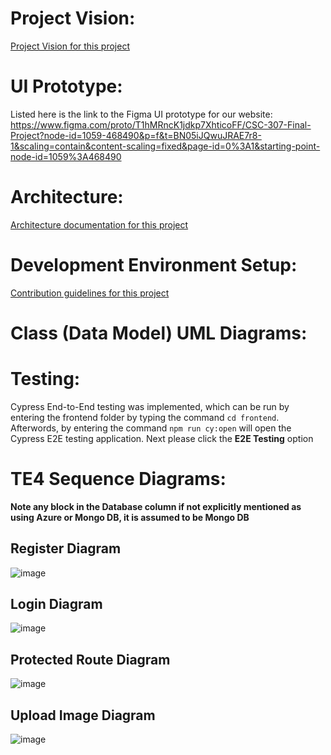 # Project Vision:
[Project Vision for this project](docs/PROJECTVISION.md)

# UI Prototype:
Listed here is the link to the Figma UI prototype for our website: https://www.figma.com/proto/T1hMRncK1jdkp7XhticoFF/CSC-307-Final-Project?node-id=1059-468490&p=f&t=BN05iJQwuJRAE7r8-1&scaling=contain&content-scaling=fixed&page-id=0%3A1&starting-point-node-id=1059%3A468490

# Architecture:
[Architecture documentation for this project](docs/ARCHITECTURE.md)

# Development Environment Setup:
[Contribution guidelines for this project](docs/CONTRIBUTING.md)

# Class (Data Model) UML Diagrams:

# Testing:
Cypress End-to-End testing was implemented, which can be run by entering the frontend folder by typing the command ``` cd frontend ```. Afterwords, by entering the command ``` npm run cy:open ``` will open the Cypress E2E testing application. Next please click the **E2E Testing** option 


# TE4 Sequence Diagrams:
**Note any block in the Database column if not explicitly mentioned as using Azure or Mongo DB, it is assumed to be Mongo DB**

## Register Diagram
![image](https://github.com/user-attachments/assets/8b4f0e64-95fc-41e1-a287-82cdb03692ac)

## Login Diagram
![image](https://github.com/user-attachments/assets/b78f9383-9849-4161-8779-cd25f1b16878)

## Protected Route Diagram
![image](https://github.com/user-attachments/assets/a011900a-19f4-4ab7-b447-bf3b6ee12ab7)

## Upload Image Diagram
![image](https://github.com/user-attachments/assets/875262e7-1b23-4bb5-b587-bc5fdaf04ce4)

